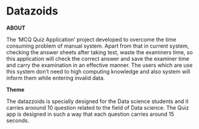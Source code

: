 # Datazoids

**ABOUT**

The ‘MCQ Quiz Application’ project developed to overcome the time consuming problem of manual system. Apart from that in current system, checking the answer sheets after taking test, waste the examiners time, so this application will check the correct answer and save the examiner time and carry the examination in an effective manner. The users which are use this system don’t need to high computing knowledge and also system will inform them while entering invalid data.

**Theme**

The datazzoids is specially designed for the Data science students and it carries aroound 10 question related to the field of Data science. The Quiz app is designed in such a way that each question carries around 15 seconds.
